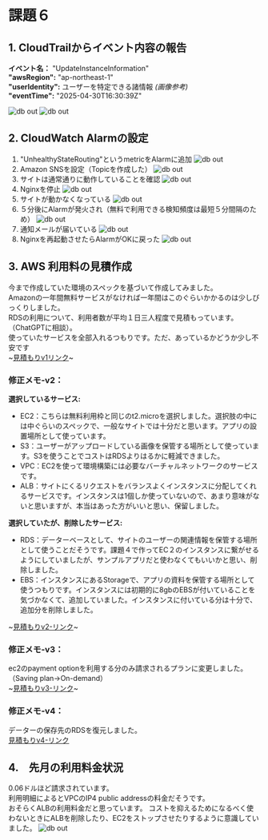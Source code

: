 # 課題６
## 1.  CloudTrailからイベント内容の報告
**イベント名：** "UpdateInstanceInformation"\
**"awsRegion":** "ap-northeast-1"\
**"userIdentity":** ユーザーを特定できる諸情報 *(画像参考)*\
**"eventTime":** "2025-04-30T16:30:39Z"

![db out](HW6-cloudtrail-1.png)
![db out](HW6-cloudtrail-2.png)

## 2.  CloudWatch Alarmの設定
1. "UnhealthyStateRouting"というmetricをAlarmに追加
![db out](<HW6-set-up-alarm2.png>)
1. Amazon SNSを設定（Topicを作成した）
![db out](HW6-set-up-sns.png)
1. サイトは通常通りに動作していることを確認
![db out](<HW6-good site.png>)
1. Nginxを停止
![db out](<HW6-stop-nginx.png>)
1. サイトが動かなくなっている
![db out](<HW6-bad site.png>)
1. ５分後にAlarmが発火され（無料で利用できる検知頻度は最短５分間隔のため）
![db out](<HW6-unhealthy-state-routing.png>)
1. 通知メールが届いている
![db out](<HW6-unhealthy-state-routing-mail.png>)
1. Nginxを再起動させたらAlarmがOKに戻った
![db out](<HW6-unhealthy-state-routing-alarm-ok.png>)

## 3. AWS 利用料の見積作成
今まで作成していた環境のスペックを基づいて作成してみました。\
Amazonの一年間無料サービスがなければ一年間はこのぐらいかかるのは少しびっくりしました。\
RDSの利用について、利用者数が平均１日三人程度で見積もっています。（ChatGPTに相談）。\
使っていたサービスを全部入れるつもりです。ただ、あっているかどうか少し不安です\
~[見積もりv1リンク](https://calculator.aws/#/estimate?id=533fdd5ab5b09d1949dedf923302b3bcf3de120d)~

### 修正メモ-v2：
**選択しているサービス:**
* EC2：こちらは無料利用枠と同じのt2.microを選択しました。選択肢の中には中ぐらいのスペックで、一般なサイトでは十分だと思います。アプリの設置場所として使っています。
* S3：ユーザーがアップロードしている画像を保管する場所として使っています。S3を使うことでコストはRDSよりはるかに軽減できました。
* VPC：EC2を使って環境構築には必要なバーチャルネットワークのサービスです。
* ALB：サイトにくるリクエストをバランスよくインスタンスに分配してくれるサービスです。インスタンスは1個しか使っていないので、あまり意味がないと思いますが、本当はあった方がいいと思い、保留しました。

**選択していたが、削除したサービス:**

* RDS：データーベースとして、サイトのユーザーの関連情報を保管する場所として使うことだそうです。課題４で作ってEC２のインスタンスに繋がせるようにしていましたが、サンプルアプリだと使わなくてもいいかと思い、削除しました。
* EBS：インスタンスにあるStorageで、アプリの資料を保管する場所として使うつもりです。インスタンスには初期的に8gbのEBSが付いていることを気づかなくて、追加していました。インスタンスに付いている分は十分で、追加分を削除しました。

~[見積もりv2-リンク](https://calculator.aws/#/estimate?id=7095f13924a9e0662ed228edb61c0dcf9a0334cc)~

### 修正メモ-v3：
ec2のpayment optionを利用する分のみ請求されるプランに変更しました。（Saving plan→On-demand）\
~[見積もりv3-リンク](https://calculator.aws/#/estimate?id=78e9f201c86f6a6e79065bf82e1c519ba0e167c5)~

### 修正メモ-v4：
データーの保存先のRDSを復元しました。\
[見積もりv4-リンク](https://calculator.aws/#/estimate?id=2c06d7971306991c67bd4b290b6b178039f62452)

## 4.　先月の利用料金状況
0.06ドルほど請求されています。\
利用明細によるとVPCのIP4 public addressの料金だそうです。\
おそらくALBの利用料金だと思っています。
コストを抑えるためになるべく使わないときにALBを削除したり、EC2をストップさせたりするように意識していました。
![db out](<HW6-cost-April.png>)
